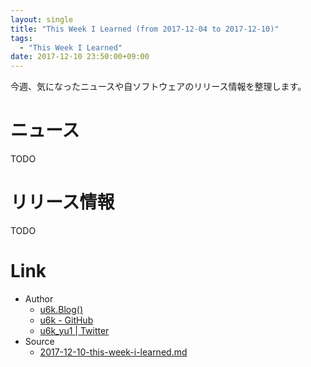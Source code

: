 ```yaml
---
layout: single
title: "This Week I Learned (from 2017-12-04 to 2017-12-10)"
tags:
  - "This Week I Learned"
date: 2017-12-10 23:50:00+09:00
---
```


今週、気になったニュースや自ソフトウェアのリリース情報を整理します。

# ニュース

TODO

# リリース情報

TODO

# Link

- Author
    - [u6k.Blog()](https://blog.u6k.me/)
    - [u6k - GitHub](https://github.com/u6k)
    - [u6k_yu1 \| Twitter](https://twitter.com/u6k_yu1)
- Source
    - [2017-12-10-this-week-i-learned.md](https://github.com/u6k/blog/blob/master/_posts/2017-12-10-this-week-i-learned.md)
